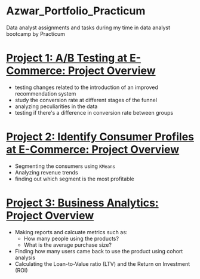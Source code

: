 # Azwar_Portfolio_Practicum
Data analyst assignments and tasks during my time in data analyst bootcamp by Practicum

# [Project 1: A/B Testing at E-Commerce: Project Overview](https://github.com/AzwarRasyad/AB-testing-at-E-Commerce)
- testing changes related to the introduction of an improved recommendation system
- study the conversion rate at different stages of the funnel
- analyzing peculiarities in the data
- testing if there's a difference in conversion rate between groups  

# [Project 2: Identify Consumer Profiles at E-Commerce: Project Overview](https://github.com/AzwarRasyad/Identify-consumer-profiles-at-E-Commerce)
- Segmenting the consumers using `KMeans`
- Analyzing revenue trends
- finding out which segment is the most profitable

# [Project 3: Business Analytics: Project Overview](https://github.com/AzwarRasyad/Business-Analysis)
- Making reports and calcuate metrics such as:
  - How many people using the products?
  - What is the average purchase size?
- Finding how many users came back to use the product using cohort analysis
- Calculating the Loan-to-Value ratio (LTV) and the Return on Investment (ROI)
